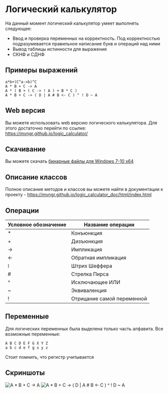 # Логический калькулятор

На данный момент логический калькулятор умеет выполнять следующее:
* Ввод и проверка переменных на корректность. Под корректностью подразумевается правильное написание букв и операций над ними
* Вывод таблицы истинности для выражения
* СКНФ и СДНФ

## Примеры выражений

    a*b+(C^a->b)^C
    A * B + C -> A
    A * ( B + ( C -> ! A ) + B * C )
    A * B + C -> ( D | A # B <- C ) ^ ! D ~ A

## Web версия

Вы можете использовать web версию логического калькулятора. Для этого достаточно перейти по ссылке: https://mvngr.github.io/logic_calculator/

## Скачивание

Вы можете скачать [бинарные файлы для Windows 7-10 x64](https://github.com/mvngr/logic_calculator/releases/download/1.4/LogicCalc_bin_win_amd64.zip)

## Описание классов

Полное описание методов и классов вы можете найти в документации к проекту - https://mvngr.github.io/logic_calculator_doc/html/index.html

## Операции

Условное обозначение | Название операции
----------------|----------------------
&#42; | Конъюнкция
&#43; | Дизъюнкция
-> | Импликация
<- | Обратная импликация
&#448; | Штрих Шеффера
&#35; | Стрелка Пирса
^ | Исключающее ИЛИ
~ | Эквиваленция
! | Отрицание самой переменной

## Переменные 

Для логических переменных была выделена только часть алфавита. Все возможные переменные:

    A B C D E F G X Y Z
    a b c d e f g x y z


Стоит помнить, что регистр учитывается

## Скриншоты

![A * B + C -> A](https://imgur.com/TKjtObO.png)
![A * B + C -> ( D | A # B <- C ) ^ ! D ~ A](https://imgur.com/geE2cxI.png)
